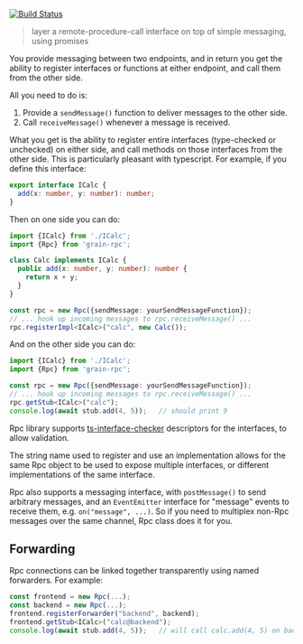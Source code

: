 [![Build Status](https://travis-ci.org/gristlabs/grain-rpc.svg?branch=master)](https://travis-ci.org/gristlabs/grain-rpc)


> layer a remote-procedure-call interface on top of simple messaging, using promises

You provide messaging between two endpoints, and in return you get the ability to
register interfaces or functions at either endpoint, and call them from the other side.

All you need to do is:

  1. Provide a `sendMessage()` function to deliver messages to the other side.
  2. Call `receiveMessage()` whenever a message is received.

What you get is the ability to register entire interfaces (type-checked or unchecked) on
either side, and call methods on those interfaces from the other side.  This is
particularly pleasant with typescript.  For example, if you define this interface:

```typescript
export interface ICalc {
  add(x: number, y: number): number;
}
```

Then on one side you can do:

```typescript
import {ICalc} from './ICalc';
import {Rpc} from 'grain-rpc';

class Calc implements ICalc {
  public add(x: number, y: number): number {
    return x + y;
  }
}

const rpc = new Rpc({sendMessage: yourSendMessageFunction});
// ... hook up incoming messages to rpc.receiveMessage() ...
rpc.registerImpl<ICalc>("calc", new Calc());
```

And on the other side you can do:

```typescript
import {ICalc} from './ICalc';
import {Rpc} from 'grain-rpc';

const rpc = new Rpc({sendMessage: yourSendMessageFunction});
// ... hook up incoming messages to rpc.receiveMessage() ...
rpc.getStub<ICalc>("calc");
console.log(await stub.add(4, 5));   // should print 9
```

Rpc library supports [ts-interface-checker](https://github.com/gristlabs/ts-interface-checker)
descriptors for the interfaces, to allow validation.

The string name used to register and use an implementation allows for the same Rpc object to be
used to expose multiple interfaces, or different implementations of the same interface.

Rpc also supports a messaging interface, with `postMessage()` to send arbitrary messages, and an
`EventEmitter` interface for "message" events to receive them, e.g. `on("message", ...)`. So if you
need to multiplex non-Rpc messages over the same channel, Rpc class does it for you.


Forwarding
----------

Rpc connections can be linked together transparently using named forwarders.
For example:

```typescript
const frontend = new Rpc(...);
const backend = new Rpc(...);
frontend.registerForwarder("backend", backend);
frontend.getStub<ICalc>("calc@backend");
console.log(await stub.add(4, 5));   // will call calc.add(4, 5) on backend
```
